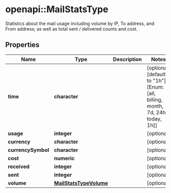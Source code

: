 # openapi::MailStatsType

Statistics about the mail usage including volume by IP, To address, and From address; as well as total sent / delivered counts and cost.

## Properties
Name | Type | Description | Notes
------------ | ------------- | ------------- | -------------
**time** | **character** |  | [optional] [default to &quot;1h&quot;] [Enum: [all, billing, month, 7d, 24h, today, 1h]] 
**usage** | **integer** |  | [optional] 
**currency** | **character** |  | [optional] 
**currencySymbol** | **character** |  | [optional] 
**cost** | **numeric** |  | [optional] 
**received** | **integer** |  | [optional] 
**sent** | **integer** |  | [optional] 
**volume** | [**MailStatsTypeVolume**](MailStatsType_volume.md) |  | [optional] 


